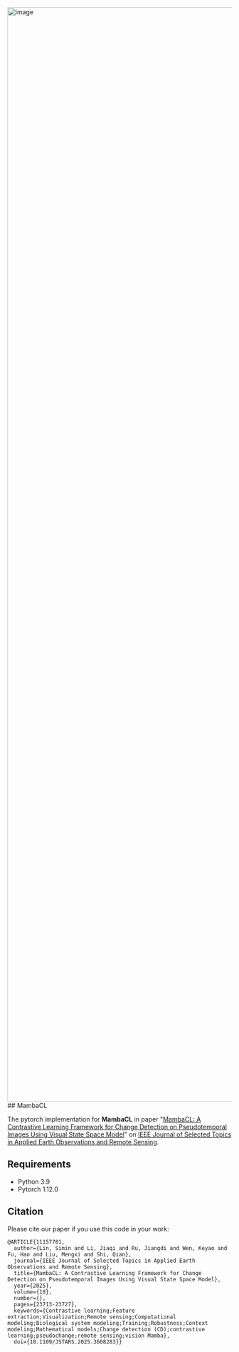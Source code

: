 <img width="4011" height="2454" alt="image" src="https://github.com/user-attachments/assets/72057cd4-9ea5-4de1-bfce-004814f3db03" />
## MambaCL

The pytorch implementation for **MambaCL** in paper "[MambaCL: A Contrastive Learning Framework for Change Detection on Pseudotemporal Images Using Visual State Space Model](https://ieeexplore.ieee.org/document/10769009)" 
on [IEEE Journal of Selected Topics in Applied Earth Observations and Remote Sensing](https://ieeexplore.ieee.org/abstract/document/11157781).  

## Requirements
- Python 3.9
- Pytorch 1.12.0


## Citation

Please cite our paper if you use this code in your work:

```
@ARTICLE{11157781,
  author={Lin, Simin and Li, Jiaqi and Ru, Jiangdi and Wen, Keyao and Fu, Hao and Liu, Mengxi and Shi, Qian},
  journal={IEEE Journal of Selected Topics in Applied Earth Observations and Remote Sensing}, 
  title={MambaCL: A Contrastive Learning Framework for Change Detection on Pseudotemporal Images Using Visual State Space Model}, 
  year={2025},
  volume={18},
  number={},
  pages={23713-23727},
  keywords={Contrastive learning;Feature extraction;Visualization;Remote sensing;Computational modeling;Biological system modeling;Training;Robustness;Context modeling;Mathematical models;Change detection (CD);contrastive learning;pseudochange;remote sensing;vision Mamba},
  doi={10.1109/JSTARS.2025.3608283}}
```
